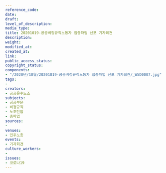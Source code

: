 ```yaml
---
reference_code: 
date: 
draft: 
level_of_description: 
media_type: 
title: 20201019-공공비정규직노동자 집중파업 선포 기자회견
description: 
weight: 
modified_at: 
created_at: 
link: 
public_access_status: 
copyright_status: 
components:
- "/2020년/10월/20201019-공공비정규직노동자 집중파업 선포 기자회견/_W5D0007.jpg"
tags:
- 
creators:
- 공공운수노조
subjects:
- 공공부문
- 비정규직
- 노조탄압
- 총파업
sources:
- 
venues:
- 민주노총
events:
- 기자회견
culture_workers:
- 
issues:
- 코로나19
---
```

